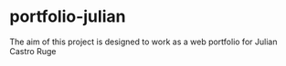 # portfolio-julian
The aim of this project is designed to work as a web portfolio for Julian Castro Ruge
